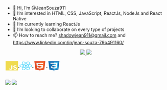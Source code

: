 - 👋 Hi, I’m @JeanSouza911
- 👀 I’m interested in HTML, CSS, JavaScript, ReactJs, NodeJs and React Native
- 🌱 I’m currently learning ReactJs
- 💞️ I’m looking to collaborate on every type of projects
- 📫 How to reach me? shadowjean911@gmail.com and https://www.linkedin.com/in/jean-souza-79b491160/

<div align="center">
  <a href="https://github.com/JeanSouza911">
  <img height="180em" src="https://github-readme-stats.vercel.app/api?username=JeanSouza911&show_icons=true&theme=highcontrast&include_all_commits=true&count_private=true"/>
  <img height="180em" src="https://github-readme-stats.vercel.app/api/top-langs/?username=JeanSouza911&layout=compact&langs_count=7&theme=highcontrast"/>
</div>
<div style="display: inline_block"><br>
  <img align="center" alt="Jean-Js" height="30" width="40" src="https://raw.githubusercontent.com/devicons/devicon/master/icons/javascript/javascript-plain.svg">
  <img align="center" alt="Jean-React" height="30" width="40" src="https://raw.githubusercontent.com/devicons/devicon/master/icons/react/react-original.svg">
  <img align="center" alt="Jean-HTML" height="30" width="40" src="https://raw.githubusercontent.com/devicons/devicon/master/icons/html5/html5-original.svg">
  <img align="center" alt="Jean-CSS" height="30" width="40" src="https://raw.githubusercontent.com/devicons/devicon/master/icons/css3/css3-original.svg">
</div>
  
  ##
 
<div> 
  <a href = "mailto:shadowjean911@gmail.com"><img src="https://img.shields.io/badge/-Gmail-%23333?style=for-the-badge&logo=gmail&logoColor=red" target="_blank"></a>
  <a href="https://www.linkedin.com/in/jean-souza-79b491160/" target="_blank"><img src="https://img.shields.io/badge/-LinkedIn-%230077B5?style=for-the-badge&logo=linkedin&logoColor=white" target="_blank"></a> 
</div>
